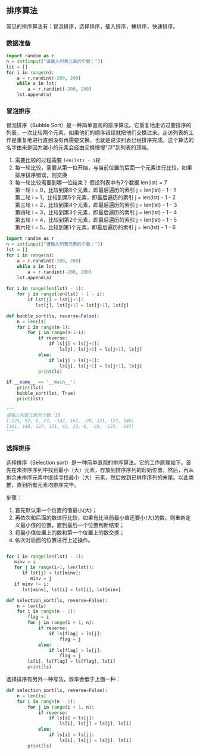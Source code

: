 ## 排序算法

常见的排序算法有：冒泡排序，选择排序，插入排序，桶排序，快速排序。

### 数据准备

```python
import random as r
n = int(input("请输入列表元素的个数："))
lst = []
for i in range(n):
    a = r.randint(-200, 200)
    while a in lst:
        a = r.randint(-200, 200)
    lst.append(a)
```

### 冒泡排序

冒泡排序（Bubble Sort）是一种简单直观的排序算法。它重复地走访过要排序的列表，一次比较两个元素，如果他们的顺序错误就把他们交换过来。走访列表的工作是重复地进行直到没有再需要交换，也就是说该列表已经排序完成。这个算法的名字由来是因为越小的元素会经由交换慢慢"浮"到列表的顶端。

1. 需要比较的过程需要 `len(lst) - 1`轮
2. 每一轮比较，需要从第一位开始，与当前位置的后面一个元素进行比较，如果排序排序错误，则交换
3. 每一轮比较需要到哪一位结束？ 假设列表中有7个数据
   len(lst) = 7 <br/>
   第一轮 i = 0，比较到第6个元素，即最后遍历的索引 j = len(lst) - 1 - 1 <br/>
   第二轮 i = 1，比较到第5个元素，即最后遍历的索引 j = len(lst) - 1 - 2 <br/>
   第三轮 i = 2，比较到第4个元素，即最后遍历的索引 j = len(lst) - 1 - 3 <br/>
   第四轮 i = 3，比较到第3个元素，即最后遍历的索引 j = len(lst) - 1 - 4 <br/>
   第五轮 i = 4，比较到第2个元素，即最后遍历的索引 j = len(lst) - 1 - 5 <br/>
   第六轮 i = 5，比较到第1个元素，即最后遍历的索引 j = len(lst) - 1 - 6 <br/>

```python
import random as r
n = int(input("请输入列表元素的个数："))
lst = []
for i in range(n):
    a = r.randint(-200, 200)
    while a in lst:
        a = r.randint(-200, 200)
    lst.append(a)
    
for i in range(len(lst) - 1):
    for j in range(len(lst) - 1 - i):
        if lst[j] > lst[j+1]:
           lst[j], lst[j+1] = lst[j+1], lst[j]

```

```python
def bubble_sort(ls, reverse=False):
    n = len(ls)
    for i in range(n-1):
        for j in range(n-1-i):
            if reverse:
                if ls[j] < ls[j+1]:
                    ls[j], ls[j+1] = ls[j+1], ls[j]
            else:
                if ls[j] > ls[j+1]:
                    ls[j], ls[j+1] = ls[j+1], ls[j]
            print(ls)

if __name__ == '__main__':
    print(lst)
    bubble_sort(lst, True)
    print(lst)

"""
请输入列表元素的个数：10
[-125, 92, 6, 23, -147, 161, -20, 121, 127, 148]
[161, 148, 127, 121, 92, 23, 6, -20, -125, -147]
"""
```         

### 选择排序

选择排序（Selection sort）是一种简单直观的排序算法。它的工作原理如下。首先在未排序序列中找到最小（大）元素，存放到排序序列的起始位置，然后，再从剩余未排序元素中继续寻找最小（大）元素，然后放到已排序序列的末尾。以此类推，直到所有元素均排序完毕。

步骤：
1. 首先默认第一个位置的值最小(大)；
2. 再依次和后面的数进行比较，如果有比当前最小值还要小(大)的数，则重新定义最小值的位置，直到最后一个位置判断结束；
3. 将最小值位置上的数和第一个位置上的数交换；
4. 依次对后面的位置进行上述操作。

```python

for i in range(len(lst) - 1):
   minv = i
   for j in range(i+1, len(lst)):
      if lst[j] < lst[minv]:
         minv = j
   if minv != i:
      lst[minv], lst[i] = lst[i], lst[minv]


```

```python
def selection_sort(ls, reverse=False):
    n = len(ls)
    for i in range(n - 1):
        flag = i
        for j in range(i + 1, n):
            if reverse:
                if ls[flag] < ls[j]:
                    flag = j
            else:
                if ls[flag] > ls[j]:
                    flag = j
        ls[i], ls[flag] = ls[flag], ls[i]
        print(ls)
```         

选择排序有另外一种写法，效率会低于上面一种：
```python
def selection_sort(ls, reverse=False):
    n = len(ls)
    for i in range(n - 1):
        for j in range(i + 1, n):
            if reverse:
                if ls[i] < ls[j]:
                    ls[i], ls[j] = ls[j], ls[i]
            else:
                if ls[i] > ls[j]:
                    ls[i], ls[j] = ls[j], ls[i]
        print(ls)
```   
